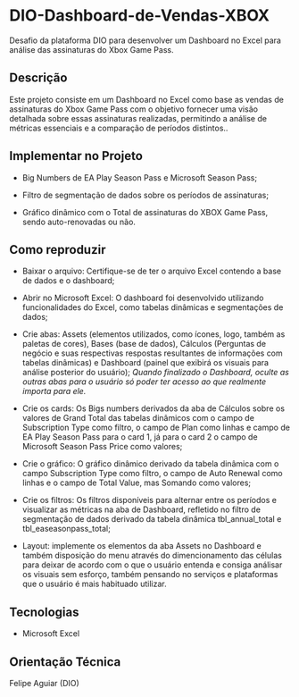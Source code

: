 # DIO-Dashboard-de-Vendas-XBOX

Desafio da plataforma DIO para desenvolver um Dashboard no Excel para análise das assinaturas do Xbox Game Pass. 

## Descrição

Este projeto consiste em um Dashboard no Excel como base as vendas de assinaturas do Xbox Game Pass com o objetivo fornecer uma visão detalhada sobre essas assinaturas realizadas, permitindo a análise de métricas essenciais e a comparação de períodos distintos.. 

## Implementar no Projeto

* Big Numbers de EA Play Season Pass e Microsoft Season Pass;

* Filtro de segmentação de dados sobre os períodos de assinaturas;

* Gráfico dinâmico com o Total de assinaturas do XBOX Game Pass, sendo auto-renovadas ou não.

## Como reproduzir

* Baixar o arquivo: Certifique-se de ter o arquivo Excel contendo a base de dados e o dashboard;

* Abrir no Microsoft Excel: O dashboard foi desenvolvido utilizando funcionalidades do Excel, como tabelas dinâmicas e segmentações de dados;

* Crie abas: Assets (elementos utilizados, como ícones, logo, também as paletas de cores), Bases (base de dados), Cálculos (Perguntas de negócio e suas respectivas respostas resultantes de informações com tabelas dinâmicas) e Dashboard (painel que exibirá os visuais para análise posterior do usuário);
*Quando finalizado o Dashboard, oculte as outras abas para o usuário só poder ter acesso ao que realmente importa para ele.*
  
* Crie os cards: Os Bigs numbers derivados da aba de Cálculos sobre os valores de Grand Total das tabelas dinâmicos com o campo de Subscription Type como filtro, o campo de Plan como linhas e campo de EA Play Season Pass para o card 1, já para o card 2 o campo de Microsoft Season Pass Price como valores;

* Crie o gráfico: O gráfico dinâmico derivado da tabela dinâmica com o campo Subscription Type como filtro, o campo de Auto Renewal como linhas e o campo de Total Value, mas Somando como valores;

* Crie os filtros: Os filtros disponíveis para alternar entre os períodos e visualizar as métricas na aba de Dashboard, refletido no filtro de segmentação de dados derivado da tabela dinâmica tbl_annual_total e tbl_easeasonpass_total;

* Layout: implemente os elementos da aba Assets no Dashboard e também disposição do menu através do dimencionamento das células para deixar de acordo com o que o usuário entenda e consiga análisar os visuais sem esforço, também pensando no serviços e plataformas que o usuário é mais habituado utilizar.

## Tecnologias

* Microsoft Excel

## Orientação Técnica

Felipe Aguiar (DIO)
